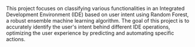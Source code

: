 This project focuses on classifying various functionalities in an Integrated Development Environment (IDE) based on user intent using Random Forest, a robust ensemble machine learning algorithm. The goal of this project is to accurately identify the user's intent behind different IDE operations, optimizing the user experience by predicting and automating specific actions.

